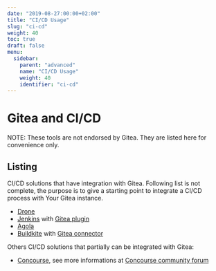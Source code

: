 ```yaml
---
date: "2019-08-27:00:00+02:00"
title: "CI/CD Usage"
slug: "ci-cd"
weight: 40
toc: true
draft: false
menu:
  sidebar:
    parent: "advanced"
    name: "CI/CD Usage"
    weight: 40
    identifier: "ci-cd"
---
```


# Gitea and CI/CD

NOTE: These tools are not endorsed by Gitea. They are listed here for convenience only.

## Listing

CI/CD solutions that have integration with Gitea. Following list is not complete,
the purpose is to give a starting point to integrate a CI/CD process with Your Gitea instance.

 - [Drone](https://drone.io)
 - [Jenkins](https://jenkins.io/) with [Gitea plugin](https://plugins.jenkins.io/gitea)
 - [Agola](https://agola.io)
 - [Buildkite](https://buildkite.com) with [Gitea connector](https://github.com/techknowlogick/gitea-buildkite-connector)

Others CI/CD solutions that partially can be integrated with Gitea:
 - [Concourse](https://www.concourse-ci.org), see more informations at [Concourse community forum](https://discuss.concourse-ci.org/t/concourse-ci-and-gitea-oauth/1475)
